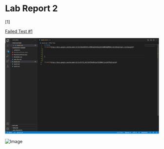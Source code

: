 

# Lab Report 2
[1]

[Failed Test #1](https://github.com/Nicole242/markdown-parser/blob/main/test2.md)

![Image](Test2SS.png)

![Image]()